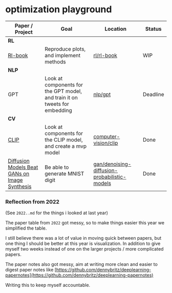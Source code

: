 # optimization playground


| **Paper / Project**                                                                   | **Goal**                                                                   | **Location**                                                                                   | **Status** |
| ------------------------------------------------------------------------------------- | -------------------------------------------------------------------------- | ---------------------------------------------------------------------------------------------- | ---------- |
| **RL**                                                                                |                                                                            |                                                                                                |            |
| [Rl-book](http://incompleteideas.net/book/the-book.html)                              | Reproduce plots, and implement methods                                     | [rl/rl-book](./rl/rl-book/)                                                                    | WIP        |
| **NLP**                                                                               |                                                                            |                                                                                                |            |
| GPT                                                                                   | Look at components for the GPT model, and train it on tweets for embedding | [nlp/gpt](.nlp/gpt)                                                                            | Deadline   |
| **CV**                                                                                |                                                                            |                                                                                                |            |
| [CLIP](https://openai.com/blog/clip/)                                                 | Look at components for the CLIP model, and create a mvp model              | [computer-vision/clip](./computer-vision/clip/)                                                | Done       |
| [Diffusion Models Beat GANs on Image Synthesis](https://arxiv.org/pdf/2105.05233.pdf) | Be able to generate MNIST digit                                            | [gan/denoising-diffusion-probabilistic-models](./gan/denoising-diffusion-probabilistic-models) | Done       |


### Reflection from 2022
(See `2022..md` for the things i looked at last year)

The paper table from `2022` got messy, so to make things easier this year we simplified the table.

I still believe there was a lot of value in moving quick between papers, but one thing I should be better at this year is visualization. In addition to give myself two weeks instead of one on the larger projects / more complicated papers.

The paper notes also got messy, aim at writing more clean and easier to digest paper notes like [https://github.com/dennybritz/deeplearning-papernotes](https://github.com/dennybritz/deeplearning-papernotes)

Writing this to keep myself accountable.

